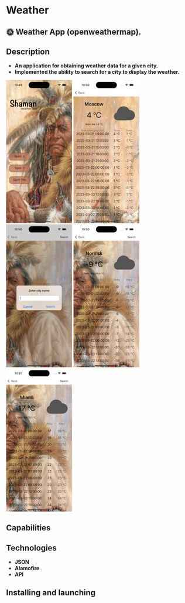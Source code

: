 # Weather

## 🌞 Weather App (openweathermap).

## Description
- **An application for obtaining weather data for a given city.**
- **Implemented the ability to search for a city to display the weather.**

<p>
 <img style="width: 180px;" src="https://github.com/NovikovaOlga/Weather/blob/main/screen/screen1.png">
 <img style="width: 180px;" src="https://github.com/NovikovaOlga/Weather/blob/main/screen/screen2.png">
 <img style="width: 180px;" src="https://github.com/NovikovaOlga/Weather/blob/main/screen/screen3.png">
 <img style="width: 180px;" src="https://github.com/NovikovaOlga/Weather/blob/main/screen/screen4.png">
 <img style="width: 180px;" src="https://github.com/NovikovaOlga/Weather/blob/main/screen/screen5.png">
<p>

## Capabilities

## Technologies
 - **JSON**
 - **Alamofire**
 - **API**

## Installing and launching 
